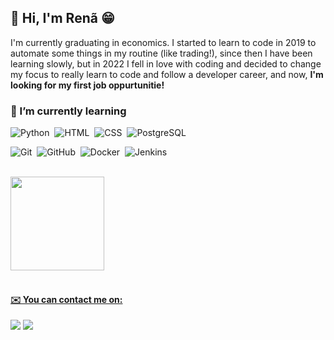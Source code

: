 <h2> 👋 Hi, I'm Renã 😁 </h2>

I'm currently graduating in economics. I started to learn to code in 2019 to automate some things in my routine (like trading!), since then I have been learning slowly, but in 2022 I fell in love with coding and decided to change my focus to really learn to code and follow a developer career, and now, <b> I'm looking for my first job oppurtunitie!</b>


<h3> 🌱 I’m currently learning </h3>

![Python](https://img.shields.io/badge/-Python-05122A?style=flat&logo=python)&nbsp;
![HTML](https://img.shields.io/badge/-HTML-05122A?style=flat&logo=HTML5)&nbsp;
![CSS](https://img.shields.io/badge/-CSS-05122A?style=flat&logo=CSS3&logoColor=1572B6)&nbsp;
![PostgreSQL](https://img.shields.io/badge/-PostgreSQL-05122A?style=flat&logo=postgresql)&nbsp;


![Git](https://img.shields.io/badge/-Git-05122A?style=flat&logo=git)&nbsp;
![GitHub](https://img.shields.io/badge/-GitHub-05122A?style=flat&logo=github)&nbsp;
![Docker](https://img.shields.io/badge/-Docker-05122A?style=flat&logo=docker)&nbsp;
![Jenkins](https://img.shields.io/badge/-Jenkins-05122A?style=flat&logo=jenkins)&nbsp;

<br>
<div>
<a href="https://github.com/renabiaobock">
<img height="150em" src="https://github-readme-stats.vercel.app/api/top-langs/?username=renabiaobock&layout=compact&langs_count=7&theme=dark"/>
</div>

<br>
<h4> ✉️ You can contact me on: </h4>
<div>
  <a href = "mailto:rena.biaobock.costa@gmail.com"><img src="https://img.shields.io/badge/-Gmail-%23333?style=for-the-badge&logo=gmail&logoColor=white" target="_blank"></a>
  <a href="https://www.linkedin.com/in/ren%C3%A3-biaobock-costa-6036581b7/" target="_blank"><img src="https://img.shields.io/badge/-LinkedIn-%230077B5?style=for-the-badge&logo=linkedin&logoColor=white" target="_blank"></a> 
</div>
